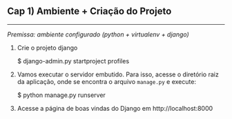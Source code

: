 ## Cap 1) Ambiente + Criação do Projeto
------------------------------------

_Premissa: ambiente configurado (python + virtualenv + django)_

1) Crie o projeto django

    $ django-admin.py startproject profiles

2) Vamos executar o servidor embutido. Para isso, acesse o diretório raiz da aplicação, onde se encontra o arquivo `manage.py` e execute:

    $ python manage.py runserver

3) Acesse a página de boas vindas do Django em http://localhost:8000